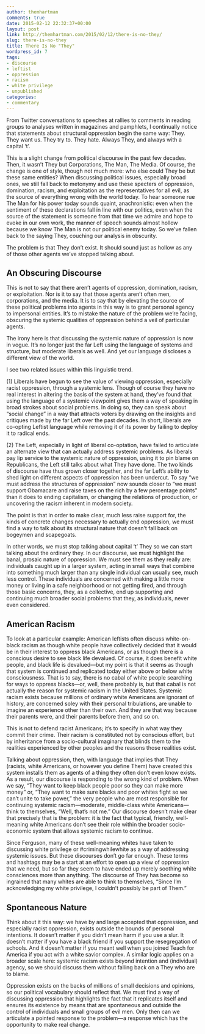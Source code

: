 ```yaml
---
author: themhartman
comments: true
date: 2015-02-12 22:32:37+00:00
layout: post
link: http://themhartman.com/2015/02/12/there-is-no-they/
slug: there-is-no-they
title: There Is No "They"
wordpress_id: 7
tags:
- discourse
- leftist
- oppression
- racism
- white privilege
- unpublished
categories:
- commentary
---
```


From Twitter conversations to speeches at rallies to comments in reading groups to analyses written in magazines and pamphlets, I continually notice that statements about structural oppression begin the same way: They. They want us. They try to. They hate. Always They, and always with a capital ‘t’.

This is a slight change from political discourse in the past few decades. Then, it wasn’t They but Corporations, The Man, The Media. Of course, the change is one of style, though not much more: who else could They be but these same entities? When discussing political issues, especially broad ones, we still fall back to metonymy and use these specters of oppression, domination, racism, and exploitation as the representatives for all evil, as the source of everything wrong with the world today. To hear someone rue The Man for his power today sounds quaint, anachronistic: even when the sentiment of these declarations fall in line with our politics, even when the source of the statement is someone from that time we admire and hope to evoke in our own work, the manner of speech sounds almost hollow because we know The Man is not our political enemy today. So we’ve fallen back to the saying They, couching our analysis in obscurity.

The problem is that They don’t exist. It should sound just as hollow as any of those other agents we’ve stopped talking about.


## An Obscuring Discourse


This is not to say that there aren’t agents of oppression, domination, racism, or exploitation. Nor is it to say that those agents aren’t often men, corporations, and the media. It is to say that by elevating the source of these political problems into agents in this way is to grant personal agency to impersonal entities. It’s to mistake the nature of the problem we’re facing, obscuring the systemic qualities of oppression behind a veil of particular agents.

The irony here is that discussing the systemic nature of oppression is now in vogue. It’s no longer just the far Left using the language of systems and structure, but moderate liberals as well. And yet our language discloses a different view of the world.

I see two related issues within this linguistic trend.

(1) Liberals have begun to see the value of viewing oppression, especially racist oppression, through a systemic lens. Though of course they have no real interest in altering the basis of the system at hand, they’ve found that using the language of a systemic viewpoint gives them a way of speaking in broad strokes about social problems. In doing so, they can speak about “social change” in a way that attracts voters by drawing on the insights and critiques made by the far Left over the past decades. In short, liberals are co-opting Leftist language while removing it of its power by failing to deploy it to radical ends.

(2) The Left, especially in light of liberal co-optation, have failed to articulate an alternate view that can actually address systemic problems. As liberals pay lip service to the systemic nature of oppression, using it to pin blame on Republicans, the Left still talks about what They have done. The two kinds of discourse have thus grown closer together, and the far Left’s ability to shed light on different aspects of oppression has been undercut. To say “we must address the structures of oppression” now sounds closer to “we must support Obamacare and raise taxes on the rich by a few percentage points” than it does to ending capitalism, or changing the relations of production, or uncovering the racism inherent in modern society.

The point is that in order to make clear, much less raise support for, the kinds of concrete changes necessary to actually end oppression, we must find a way to talk about its structural nature that doesn’t fall back on bogeymen and scapegoats.

In other words, we must stop talking about capital ‘t’ They so we can start talking about the ordinary they. In our discourse, we must highlight the banal, prosaic nature of oppression. We must see them as they really are: individuals caught up in a larger system, acting in small ways that combine into something much larger than any single individual can usually see, much less control. These individuals are concerned with making a little more money or living in a safe neighborhood or not getting fired, and through those basic concerns, they, as a collective, end up supporting and continuing much broader social problems that they, as individuals, never even considered.


## American Racism


To look at a particular example: American leftists often discuss white-on-black racism as though white people have collectively decided that it would be in their interest to oppress black Americans, or as though there is a conscious desire to see black life devalued. Of course, it does benefit white people, and black life is devalued—but my point is that it seems as though that system is continued and replicated today either above or below white consciousness. That is to say, there is no cabal of white people searching for ways to oppress blacks—or, well, there probably is, but that cabal is not actually the reason for systemic racism in the United States. Systemic racism exists because millions of ordinary white Americans are ignorant of history, are concerned soley with their personal tribulations, are unable to imagine an experience other than their own. And they are that way because their parents were, and their parents before them, and so on.

This is not to defend racist Americans; it’s to specify in what way they commit their crime. Their racism is constituted not by conscious effort, but by inheritance from a socio-cultural imaginary that blinds them to the realities experienced by other peoples and the reasons those realities exist.

Talking about oppression, then, with language that implies that They (racists, white Americans, or however you define Them) have created this system installs them as agents of a thing they often don’t even know exists. As a result, our discourse is responding to the wrong kind of problem. When we say, “They want to keep black people poor so they can make more money” or, “They want to make sure blacks and poor whites fight so we can’t unite to take power,” the very people who are most responsible for continuing systemic racism—moderate, middle-class white Americans—think to themselves, “Well, that’s not me.” Our discourse doesn’t make clear that precisely that is the problem: it is the fact that typical, friendly, well-meaning white Americans don’t see their role within the broader socio-economic system that allows systemic racism to continue.

Since Ferguson, many of these well-meaning whites have taken to discussing white privilege or #crimingwhilewhite as a way of addressing systemic issues. But these discourses don’t go far enough. These terms and hashtags may be a start at an effort to open up a view of oppression that we need, but so far they seem to have ended up merely soothing white consciences more than anything. The discourse of They has become so ingrained that many whites are able to think to themselves, “Since I’m acknowledging my white privilege, I couldn’t possibly be part of Them.”


## Spontaneous Nature


Think about it this way: we have by and large accepted that oppression, and especially racist oppression, exists outside the bounds of personal intentions. It doesn’t matter if you didn’t mean harm if you use a slur. It doesn’t matter if you have a black friend if you support the resegregation of schools. And it doesn’t matter if you meant well when you joined Teach for America if you act with a white savior complex. A similar logic applies on a broader scale here: systemic racism exists beyond intention and (individual) agency, so we should discuss them without falling back on a They who are to blame.

Oppression exists on the backs of millions of small decisions and opinions, so our political vocabulary should reflect that. We must find a way of discussing oppression that highlights the fact that it replicates itself and ensures its existence by means that are spontaneous and outside the control of individuals and small groups of evil men. Only then can we articulate a pointed response to the problem—a response which has the opportunity to make real change.
